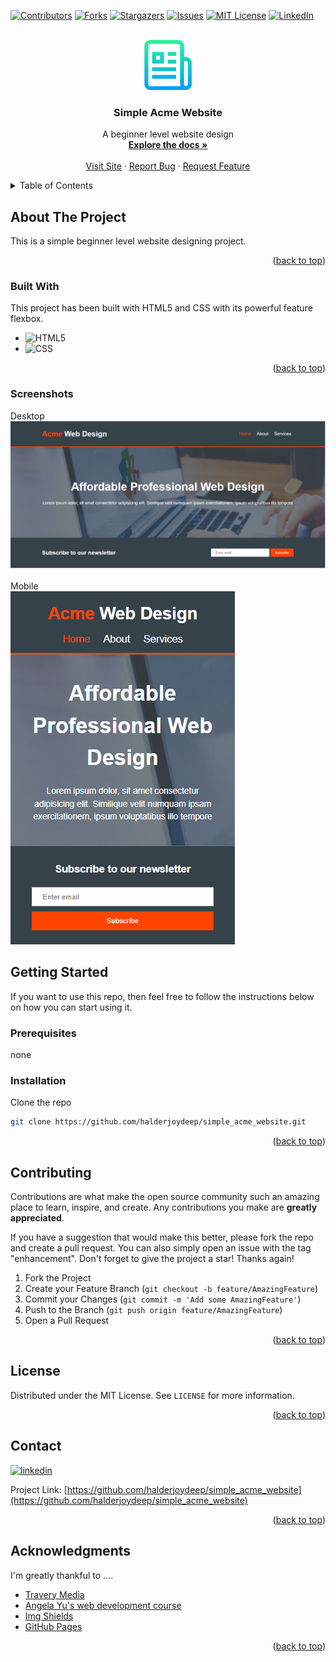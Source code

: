 <div id="top"></div>

[![Contributors][contributors-shield]][contributors-url]
[![Forks][forks-shield]][forks-url]
[![Stargazers][stars-shield]][stars-url]
[![Issues][issues-shield]][issues-url]
[![MIT License][license-shield]][license-url]
[![LinkedIn][linkedin-shield]][linkedin-url]

<!-- PROJECT LOGO -->
<br />
<div align="center">
  <a href="https://github.com/halderjoydeep/simple_acme_website">
    <img src="images/logo.png" alt="Logo" width="80" height="80">
  </a>

  <h3 align="center">Simple Acme Website</h3>

  <p align="center">
    A beginner level website design
    <br />
    <a href="https://github.com/halderjoydeep/simple_acme_website"><strong>Explore the docs »</strong></a>
    <br />
    <br />
    <a href="https://halderjoydeep.github.io/simple_acme_website/">Visit Site</a>
    ·
    <a href="https://github.com/halderjoydeep/simple_acme_website/issues">Report Bug</a>
    ·
    <a href="https://github.com/halderjoydeep/simple_acme_website/issues">Request Feature</a>
  </p>
</div>

<!-- TABLE OF CONTENTS -->
<details>
  <summary>Table of Contents</summary>
  <ol>
    <li>
      <a href="#about-the-project">About The Project</a>
      <ul>
        <li><a href="#built-with">Built With</a></li>
        <li><a href="#screenshots">Screenshots</a></li>
      </ul>
    </li>
    <li>
      <a href="#getting-started">Getting Started</a>
      <ul>
        <li><a href="#prerequisites">Prerequisites</a></li>
        <li><a href="#installation">Installation</a></li>
      </ul>
    </li>
    <li><a href="#contributing">Contributing</a></li>
    <li><a href="#license">License</a></li>
    <li><a href="#contact">Contact</a></li>
    <li><a href="#acknowledgments">Acknowledgments</a></li>
  </ol>
</details>

<!-- ABOUT THE PROJECT -->

## About The Project

This is a simple beginner level website designing project.

<p align="right">(<a href="#top">back to top</a>)</p>

### Built With

This project has been built with HTML5 and CSS with its powerful feature flexbox.

- ![HTML5][html]
- ![CSS][css]

<p align="right">(<a href="#top">back to top</a>)</p>

### Screenshots

Desktop
<br>
![acme desktop][screenshot]
<br>
<br>
Mobile
<br>
![acme mobile][screenshot-mobile]
<br>

<!-- GETTING STARTED -->

## Getting Started

If you want to use this repo, then feel free to follow the instructions below on how you can start using it.

### Prerequisites

none

### Installation

Clone the repo

```sh
git clone https://github.com/halderjoydeep/simple_acme_website.git
```

<p align="right">(<a href="#top">back to top</a>)</p>

<!-- CONTRIBUTING -->

## Contributing

Contributions are what make the open source community such an amazing place to learn, inspire, and create. Any contributions you make are **greatly appreciated**.

If you have a suggestion that would make this better, please fork the repo and create a pull request. You can also simply open an issue with the tag "enhancement".
Don't forget to give the project a star! Thanks again!

1. Fork the Project
2. Create your Feature Branch (`git checkout -b feature/AmazingFeature`)
3. Commit your Changes (`git commit -m 'Add some AmazingFeature'`)
4. Push to the Branch (`git push origin feature/AmazingFeature`)
5. Open a Pull Request

<p align="right">(<a href="#top">back to top</a>)</p>

<!-- LICENSE -->

## License

Distributed under the MIT License. See `LICENSE` for more information.

<p align="right">(<a href="#top">back to top</a>)</p>

<!-- CONTACT -->

## Contact

[![linkedin][linkedin-shield]][linkedin-url]

Project Link: [https://github.com/halderjoydeep/simple_acme_website](https://github.com/halderjoydeep/simple_acme_website)

<p align="right">(<a href="#top">back to top</a>)</p>

<!-- ACKNOWLEDGMENTS -->

## Acknowledgments

I'm greatly thankful to ....

- [Travery Media](https://www.youtube.com/watch?v=Wm6CUkswsNw&list=PLillGF-RfqbZTASqIqdvm1R5mLrQq79CU&index=3)
- [Angela Yu's web development course](https://www.udemy.com/course/the-complete-web-development-bootcamp/)
- [Img Shields](https://shields.io)
- [GitHub Pages](https://pages.github.com)

<p align="right">(<a href="#top">back to top</a>)</p>

[contributors-shield]: https://img.shields.io/github/contributors/halderjoydeep/simple_acme_website.svg?style=for-the-badge
[contributors-url]: https://github.com/halderjoydeep/simple_acme_website/graphs/contributors
[forks-shield]: https://img.shields.io/github/forks/halderjoydeep/simple_acme_website.svg?style=for-the-badge
[forks-url]: https://github.com/halderjoydeep/simple_acme_website/network/members
[stars-shield]: https://img.shields.io/github/stars/halderjoydeep/simple_acme_website.svg?style=for-the-badge
[stars-url]: https://github.com/halderjoydeep/simple_acme_website/stargazers
[issues-shield]: https://img.shields.io/github/issues/halderjoydeep/simple_acme_website.svg?style=for-the-badge
[issues-url]: https://github.com/halderjoydeep/simple_acme_website/issues
[license-shield]: https://img.shields.io/github/license/halderjoydeep/simple_acme_website.svg?style=for-the-badge
[license-url]: https://github.com/halderjoydeep/simple_acme_website/blob/main/LICENSE
[linkedin-shield]: https://img.shields.io/badge/LinkedIn-0077B5?style=for-the-badge&logo=linkedin&logoColor=white
[linkedin-url]: https://www.linkedin.com/joydeep-halder
[screenshot]: images/screenshot.png
[screenshot-mobile]: images/screenshot-mobile.png
[html]: https://img.shields.io/badge/HTML5-E34F26?style=for-the-badge&logo=html5&logoColor=white
[css]: https://img.shields.io/badge/CSS3-1572B6?style=for-the-badge&logo=css3&logoColor=white
